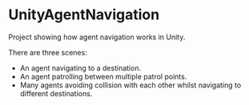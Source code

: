 # UnityAgentNavigation
Project showing how agent navigation works in Unity.

There are three scenes:
* An agent navigating to a destination.
* An agent patrolling between multiple patrol points.
* Many agents avoiding collision with each other whilst navigating to
different destinations.
